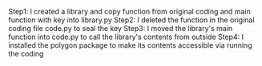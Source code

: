 Step1: I created a library and copy function from original coding and main function with key into library.py
Step2: I deleted the function in the original coding file code.py to seal the key
Step3: I moved the library's main function into code.py to call the library's contents from outside
Step4: I installed the polygon package to make its contents accessible via running the coding
